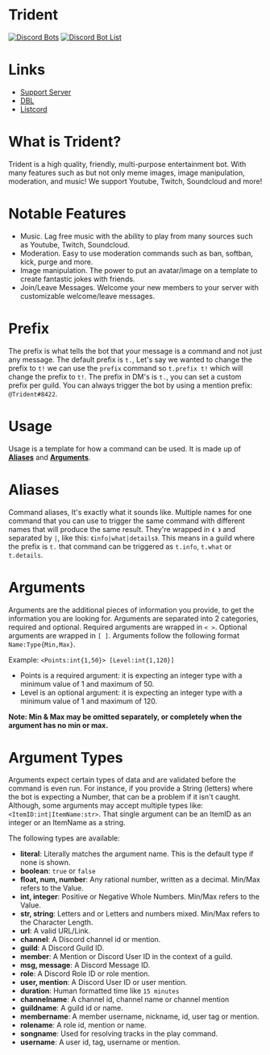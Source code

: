 # Trident
[![Discord Bots](https://discordbots.org/api/widget/414512049679237122.svg)](https://discordbots.org/bot/414512049679237122)
[![Discord Bot List](https://discordbotlist.com/bots/460847447602757633/widget)](https://discordbotlist.com/bots/460847447602757633)

# Links
 * [Support Server](https://discord.gg/FAygeev)
 * [DBL](https://discordbots.org/bot/414512049679237122)
 * [Listcord](https://listcord.com/bot/414512049679237122)

# What is Trident?
Trident is a high quality, friendly, multi-purpose entertainment bot. With many features such as but not only meme images, image manipulation, moderation, and music! We support Youtube, Twitch, Soundcloud and more!

# Notable Features

* Music. Lag free music with the ability to play from many sources such as Youtube, Twitch, Soundcloud.
* Moderation. Easy to use moderation commands such as ban, softban, kick, purge and more.
* Image manipulation. The power to put an avatar/image on a template to create fantastic jokes with friends.
* Join/Leave Messages. Welcome your new members to your server with customizable welcome/leave messages.

# Prefix
The prefix is what tells the bot that your message is a command and not just any message. The default prefix is `t.`, Let's say we wanted to change the prefix to `t!` we can use the `prefix` command so `t.prefix t!` which will change the prefix to `t!`. The prefix in DM's is `t.`, you can set a custom prefix per guild. You can always trigger the bot by using a mention prefix: `@Trident#8422`.

# Usage
Usage is a template for how a command can be used. It is made up of [**Aliases**](#aliases) and [**Arguments**](#arguments).

# Aliases
Command aliases, It's exactly what it sounds like. Multiple names for one command that you can use to trigger the same command with different names that will produce the same result. They're wrapped in `《 》` and separated by `|`, like this: `《info|what|details》`. This means in a guild where the prefix is `t.` that command can be triggered as `t.info`, `t.what` or `t.details`.

# Arguments
Arguments are the additional pieces of information you provide, to get the information you are looking for. Arguments are separated into 2 categories, required and optional. Required arguments are wrapped in `< >`. Optional arguments are wrapped in `[ ]`. Arguments follow the following format `Name:Type{Min,Max}`.

Example: `<Points:int{1,50}> [Level:int{1,120}]`

  * Points is a required argument: it is expecting an integer type with a minimum value of 1 and maximum of 50.
  * Level is an optional argument: it is expecting an integer type with a minimum value of 1 and maximum of 120.

**Note: Min & Max may be omitted separately, or completely when the argument has no min or max.**

# Argument Types
Arguments expect certain types of data and are validated before the command is even run. For instance, if you provide a String (letters) where the bot is expecting a Number, that can be a problem if it isn't caught. Although, some arguments may accept multiple types like: `<ItemID:int|ItemName:str>`. That single argument can be an ItemID as an integer or an ItemName as a string.

The following types are available: 
  * **literal**: Literally matches the argument name. This is the default type if none is shown.
  * **boolean**: `true` or `false`
  * **float, num, number**: Any rational number, written as a decimal. Min/Max refers to the Value.
  * **int, integer**: Positive or Negative Whole Numbers. Min/Max refers to the Value.
  * **str, string**: Letters and or Letters and numbers mixed. Min/Max refers to the Character Length.
  * **url**: A valid URL/Link.
  * **channel**: A Discord channel id or mention.
  * **guild**: A Discord Guild ID.
  * **member**: A Mention or Discord User ID in the context of a guild.
  * **msg, message**: A Discord Message ID.
  * **role**: A Discord Role ID or role mention.
  * **user, mention**: A Discord User ID or user mention.
  * **duration**: Human formatted time like `15 minutes`
  * **channelname**: A channel id, channel name or channel mention
  * **guildname**: A guild id or name.
  * **membername**: A member username, nickname, id, user tag or mention.
  * **rolename**: A role id, mention or name.
  * **songname**: Used for resolving tracks in the play command.
  * **username**: A user id, tag, username or mention.
